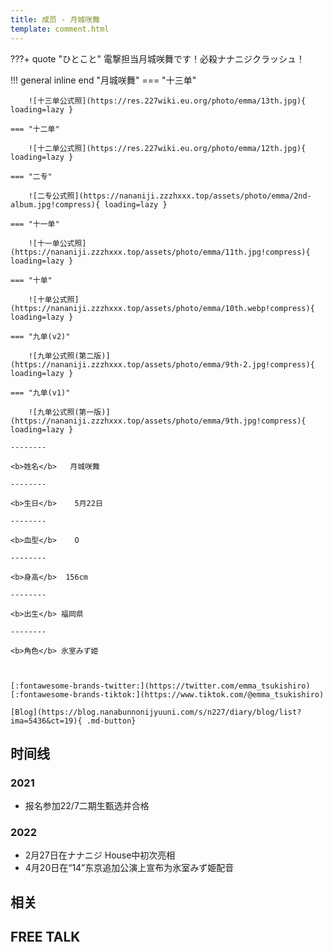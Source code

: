 ```yaml
---
title: 成员 - 月城咲舞
template: comment.html
---
```

???+ quote "ひとこと"
    電撃担当月城咲舞です！必殺ナナニジクラッシュ！
    
!!! general inline end "月城咲舞"
    === "十三单"

        ![十三单公式照](https://res.227wiki.eu.org/photo/emma/13th.jpg){ loading=lazy }
    
    === "十二单"

        ![十二单公式照](https://res.227wiki.eu.org/photo/emma/12th.jpg){ loading=lazy }
    
    === "二专"

        ![二专公式照](https://nananiji.zzzhxxx.top/assets/photo/emma/2nd-album.jpg!compress){ loading=lazy }

    === "十一单"

        ![十一单公式照](https://nananiji.zzzhxxx.top/assets/photo/emma/11th.jpg!compress){ loading=lazy }

    === "十单"

        ![十单公式照](https://nananiji.zzzhxxx.top/assets/photo/emma/10th.webp!compress){ loading=lazy }

    === "九单(v2)"

        ![九单公式照(第二版)](https://nananiji.zzzhxxx.top/assets/photo/emma/9th-2.jpg!compress){ loading=lazy }

    === "九单(v1)"

        ![九单公式照(第一版)](https://nananiji.zzzhxxx.top/assets/photo/emma/9th.jpg!compress){ loading=lazy }
        
    --------

    <b>姓名</b>   月城咲舞

    --------

    <b>生日</b>    5月22日

    --------

    <b>血型</b>    O

    --------

    <b>身高</b>  156cm

    --------

    <b>出生</b> 福岡県
    
    --------

    <b>角色</b> 氷室みず姫

  

    [:fontawesome-brands-twitter:](https://twitter.com/emma_tsukishiro) [:fontawesome-brands-tiktok:](https://www.tiktok.com/@emma_tsukishiro)

    [Blog](https://blog.nanabunnonijyuuni.com/s/n227/diary/blog/list?ima=5436&ct=19){ .md-button}

## 时间线
### 2021 

- 报名参加22/7二期生甄选并合格

### 2022

- 2月27日在ナナニジ House中初次亮相
- 4月20日在“14”东京追加公演上宣布为氷室みず姫配音

## 相关

## FREE TALK

<div id="dplayer"></div>

<script src="https://nananiji.zzzhxxx.top/js/md5.js"></script>
<script src="https://nananiji.zzzhxxx.top/js/hls.min.js"></script>
<script src="https://nananiji.zzzhxxx.top/js/DPlayer.min.js"></script>
<script>
    const dp = new DPlayer({
    container: document.getElementById('dplayer'),
    video: {
        url: 'https://manifest.prod.boltdns.net/manifest/v1/hls/v4/clear/4504957038001/6413aec1-e655-45a9-8f10-924497db5164/10s/master.m3u8?fastly_token=NjJkYTUwYTBfODRmYTQ1NmUyMDcyYmFkZGMwNzhhZDk3M2ZjMTFkMmViZjc1OTUxMGVhZWU4NTRkNDE4ZjhmMzM0NDA0ZDc1ZA%3D%3D',
        type: 'hls',
    },
    danmaku: {
        id: md5('emma-intro'),
        api: "https://danmu.zzzhxxx.top/"
    },
    contextmenu: [
    {
        text: '227WiKi',
        link: 'https://github.com/227WiKi/227WiKi',
    },
    ]
});
console.log(dp.plugins.hls);
</script>
